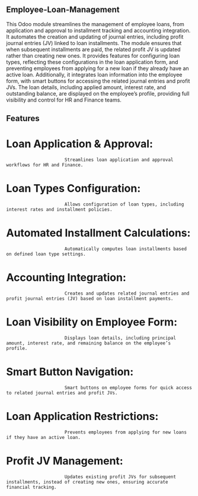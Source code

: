 ## Employee-Loan-Management
This Odoo module streamlines the management of employee loans, from application and approval to installment tracking and accounting integration. It automates the creation and updating of journal entries, including profit journal entries (JV) linked to loan installments. The module ensures that when subsequent installments are paid, the related profit JV is updated rather than creating new ones. It provides features for configuring loan types, reflecting these configurations in the loan application form, and preventing employees from applying for a new loan if they already have an active loan. Additionally, it integrates loan information into the employee form, with smart buttons for accessing the related journal entries and profit JVs. The loan details, including applied amount, interest rate, and outstanding balance, are displayed on the employee’s profile, providing full visibility and control for HR and Finance teams.


## Features
# Loan Application & Approval: 
                          Streamlines loan application and approval workflows for HR and Finance.

# Loan Types Configuration: 
                          Allows configuration of loan types, including interest rates and installment policies.

# Automated Installment Calculations: 
                          Automatically computes loan installments based on defined loan type settings.

# Accounting Integration: 
                          Creates and updates related journal entries and profit journal entries (JV) based on loan installment payments.

# Loan Visibility on Employee Form: 
                          Displays loan details, including principal amount, interest rate, and remaining balance on the employee’s profile.

# Smart Button Navigation: 
                          Smart buttons on employee forms for quick access to related journal entries and profit JVs.

# Loan Application Restrictions: 
                          Prevents employees from applying for new loans if they have an active loan.

# Profit JV Management: 
                          Updates existing profit JVs for subsequent installments, instead of creating new ones, ensuring accurate financial tracking.
